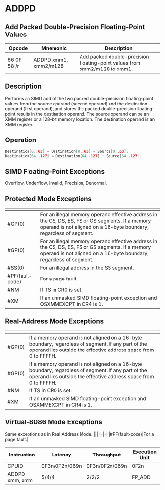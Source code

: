 # ADDPD
 
## Add Packed Double-Precision Floating-Point Values
 
 
|Opcode|Mnemonic|Description|
|-|-|-|
|66 0F 58 /r|ADDPD xmm1, xmm2/m128|Add packed double-precision floating-point values from xmm2/m128 to xmm1.|
 
## Description
 
Performs an SIMD add of the two packed double-precision floating-point values from the source operand (second operand) and the destination operand (first operand), and stores the packed double-precision floating-point results in the destination operand. The source operand can be an XMM register or a 128-bit memory location. The destination operand is an XMM register.
 
 
## Operation
 
```c
Destination[0..63] = Destination[0..63] + Source[0..63];
Destination[64..127] = Destination[64..127] + Source[64..127];

```
 
 
## SIMD Floating-Point Exceptions
 
Overflow, Underflow, Invalid, Precision, Denormal.
 
## Protected Mode Exceptions
 
|[]()||
|-|-|
|#GP(0)|For an illegal memory operand effective address in the CS, DS, ES, FS or GS segments. If a memory operand is not aligned on a 16-byte boundary, regardless of segment.|
|#GP(0)|For an illegal memory operand effective address in the CS, DS, ES, FS or GS segments. If a memory operand is not aligned on a 16-byte boundary, regardless of segment.|
|#SS(0)|For an illegal address in the SS segment.|
|#PF(fault-code)|For a page fault.|
|#NM|If TS in CR0 is set.|
|#XM|If an unmasked SIMD floating-point exception and OSXMMEXCPT in CR4 is 1.|
 
## Real-Address Mode Exceptions
 
|[]()||
|-|-|
|#GP(0)|If a memory operand is not aligned on a 16-byte boundary, regardless of segment. If any part of the operand lies outside the effective address space from 0 to FFFFH.|
|#GP(0)|If a memory operand is not aligned on a 16-byte boundary, regardless of segment. If any part of the operand lies outside the effective address space from 0 to FFFFH.|
|#NM|If TS in CR0 is set.|
|#XM|If an unmasked SIMD floating-point exception and OSXMMEXCPT in CR4 is 1.|
 
## Virtual-8086 Mode Exceptions
 
Same exceptions as in Real Address Mode.
|[]()||
|-|-|
|#PF(fault-code)|For a page fault.|
 
|Instruction|Latency|Throughput|Execution Unit|
|-|-|-|-|
|CPUID|0F3n/0F2n/069n|0F3n/0F2n/069n|0F2n|
|ADDPD xmm, xmm|5/4/4|2/2/2|FP_ADD|

